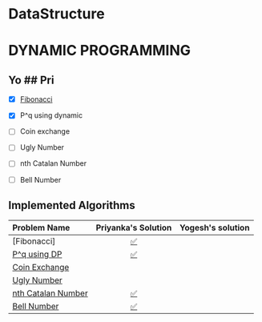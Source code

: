 # DataStructure

# DYNAMIC PROGRAMMING

## Yo                                                                                 ## Pri

- [x] [Fibonacci](Yo/Fibbo_modified.java)

- [x] P^q using dynamic

- [ ] Coin exchange

- [ ] Ugly Number

- [ ] nth Catalan Number

- [ ] Bell Number

## Implemented Algorithms


| Problem Name | Priyanka's Solution | Yogesh's solution |
|:--------------|:----------------:|:----------------:|
| [Fibonacci]| [:white_check_mark:](bin_sort/bin_sort.c) | |[:white_check_mark:](bin_sort/BinSort.java) | | |
| [P^q using DP](https://en.wikipedia.org/wiki/Binary_search_algorithm) | [:white_check_mark:](binary_search/binary_search.c) | | [:white_check_mark:](binary_search/BinarySearch.java) |
| [Coin Exchange](https://en.wikipedia.org/wiki/Breadth-first_search) | | | [:white_check_mark:](breadth_first_search/BreadthFirstSearch.java) |[:white_check_mark:](breadth_first_search/breadth_first_search.py) | | | |
| [Ugly Number](https://www.cs.bu.edu/teaching/c/tree/breadth-first/) | | |  |[:white_check_mark:](breadth_first_traversal/breadth_first_traversal.py) | | | |
| [nth Catalan Number](http://www.algorithmist.com/index.php/Coin_Change) | [:white_check_mark:](coin_change_problem/coin_change_problem.c) | | [:white_check_mark:](coin_change_problem/CoinChangeProblem.java) | [:white_check_mark:](coin_change_problem/coin_change_problem.py) | [:white_check_mark:](coin_change_problem/coin_change_problem.go) | [:white_check_mark:](coin_change_problem/coinChangeProblem.js) | |
| [Bell Number](http://www.geeksforgeeks.org/counting-sort/)| [:white_check_mark:](counting_sort/counting_sort.c) | | [:white_check_mark:](counting_sort/CountingSort.java) | [:white_check_mark:](counting_sort/counting_sort.py) | [:white_check_mark:](counting_sort/counting_sort.go) | [:white_check_mark:](counting_sort/countingSort.js) | [:white_check_mark:](counting_sort/CountingSort.cs) |
